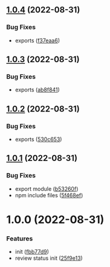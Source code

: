 ## [1.0.4](https://github.com/aomi-javascript/common-entity/compare/v1.0.3...v1.0.4) (2022-08-31)


### Bug Fixes

* exports ([f37eaa6](https://github.com/aomi-javascript/common-entity/commit/f37eaa6f942f79b5892471cb2ab3aa8b77a386d9))

## [1.0.3](https://github.com/aomi-javascript/common-entity/compare/v1.0.2...v1.0.3) (2022-08-31)


### Bug Fixes

* exports ([ab8f841](https://github.com/aomi-javascript/common-entity/commit/ab8f84163a8cce7b7dcac3cb800cc81b2347e83c))

## [1.0.2](https://github.com/aomi-javascript/common-entity/compare/v1.0.1...v1.0.2) (2022-08-31)


### Bug Fixes

* exports ([530c653](https://github.com/aomi-javascript/common-entity/commit/530c65311795428621e9c20a58b67f586115f8b4))

## [1.0.1](https://github.com/aomi-javascript/common-entity/compare/v1.0.0...v1.0.1) (2022-08-31)


### Bug Fixes

* export module ([b53260f](https://github.com/aomi-javascript/common-entity/commit/b53260f1a864dda0c9f8f23d96f20e4b6f91fcc0))
* npm include files ([5f468ef](https://github.com/aomi-javascript/common-entity/commit/5f468efa27afb558de3aba1c52d884578eb6e05d))

# 1.0.0 (2022-08-31)


### Features

* init ([fbb77d9](https://github.com/aomi-javascript/common-entity/commit/fbb77d906d3612edd3e6fa56e82b9c9894185a79))
* review status init ([25f9e13](https://github.com/aomi-javascript/common-entity/commit/25f9e13ff15f781e1579541ba6c30618014857d0))
